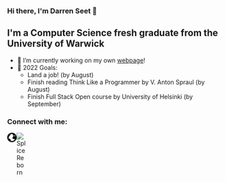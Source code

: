 ### Hi there, I'm Darren Seet 👋

## I'm a Computer Science fresh graduate from the University of Warwick
- 🔭 I’m currently working on my own [webpage][website]!
- 🥅 2022 Goals:
  - Land a job! (by August)
  - Finish reading Think Like a Programmer by V. Anton Spraul (by August)
  - Finish Full Stack Open course by University of Helsinki (by September)
  

### Connect with me:

[<img align="left" alt="SpliceReborn" width="22px" src="https://raw.githubusercontent.com/iconic/open-iconic/master/svg/globe.svg" />][website]
[<img align="left" alt="SpliceReborn" width="22px" src="https://img.icons8.com/color/48/FFFFFF/discord-logo.png"/>][discord]

<br />
<br />

[website]: https://darrenseet.com
[discord]: https://discordapp.com/users/241402859554340865/
